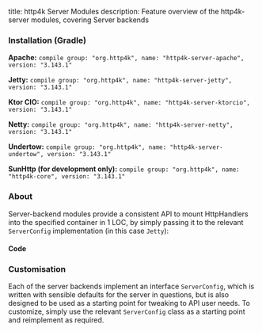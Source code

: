 title: http4k Server Modules
description: Feature overview of the http4k-server modules, covering Server backends

### Installation (Gradle)
**Apache:** ```compile group: "org.http4k", name: "http4k-server-apache", version: "3.143.1"```

**Jetty:** ```compile group: "org.http4k", name: "http4k-server-jetty", version: "3.143.1"```

**Ktor CIO:** ```compile group: "org.http4k", name: "http4k-server-ktorcio", version: "3.143.1"```

**Netty:** ```compile group: "org.http4k", name: "http4k-server-netty", version: "3.143.1"```

**Undertow:** ```compile group: "org.http4k", name: "http4k-server-undertow", version: "3.143.1"```

**SunHttp (for development only):** ```compile group: "org.http4k", name: "http4k-core", version: "3.143.1"```

### About
Server-backend modules provide a consistent API to mount HttpHandlers into the specified container in 1 LOC, by 
simply passing it to the relevant `ServerConfig` implementation (in this case `Jetty`):

#### Code [<img class="octocat"/>](https://github.com/http4k/http4k/blob/master/src/docs/guide/modules/servers/example_http.kt)
<script src="https://gist-it.appspot.com/https://github.com/http4k/http4k/blob/master/src/docs/guide/modules/servers/example_http.kt"></script>

### Customisation
Each of the server backends implement an interface `ServerConfig`, which is written with sensible defaults for the server in questions, 
but is also designed to be used as a starting point for tweaking to API user needs. To customize, simply use the relevant `ServerConfig` 
class as a starting point and reimplement as required.
